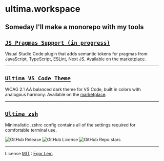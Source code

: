 # ultima.workspace

## Someday I'll make a monorepo with my tools




## [`JS Pragmas Support (in progress)`](packages/vscode-js-pragmas-highlight#readme)
Visual Studio Code plugin that adds semantic tokens for pragmas from JavaScript, TypeScript, ESLint, Next JS.
Available on the [marketplace](https://marketplace.visualstudio.com/items?itemName=guezwhoz-schema.js-pragmas-highlight).

<!-- ![js prgama](https://github.com/egorlem/ultima.workspace/blob/main/demos/js-pragmas-highlight-demo.png?raw=true) -->

---

## [`Ultima VS Code Theme`](packages/ultima.vscode-theme#readme)
WCAG 2.1 AA balanced dark theme for VS Code, built in colors with analogous harmony.
Available on the [marketplace](https://marketplace.visualstudio.com/items?itemName=guezwhoz-schema.ultima-vscode-theme). 

---

## [`Ultima zsh`](https://github.com/egorlem/ultima.zsh-theme/tree/main)
Minimalistic .zshrc config contains all of the settings required for comfortable terminal use.

![GitHub Release](https://img.shields.io/github/v/release/egorlem/ultima.zsh-theme?style=for-the-badge&color=7CD996&labelColor=212121)
![GitHub License](https://img.shields.io/github/license/egorlem/ultima.zsh-theme?style=for-the-badge&color=59D9D0&labelColor=212121)
![GitHub Repo stars](https://img.shields.io/github/stars/egorlem/ultima.zsh-theme?style=for-the-badge&labelColor=212121&color=59D9D0)


<!-- ![item zsh prompt](https://github.com/egorlem/021011/blob/main/demos/zsh-theme-demo-min.png?raw=true) -->

---

License [MIT](https://github.com/egorlem/ultima.workspace/blob/e172dc2504e84fcd62d0581d3d0a3b083886aada/LICENSE) : [Egor Lem](https://egorlem.com/)


